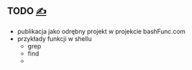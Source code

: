 
## TODO [<span style='font-size:20px;'>&#x270D;</span>](https://github.com/plainedit/examples/edit/main/DOCS/TODO.md)

+ publikacja jako odrębny projekt w projekcie bashFunc.com
+ przykłady funkcji w shellu
  + grep
  + find
  + 

